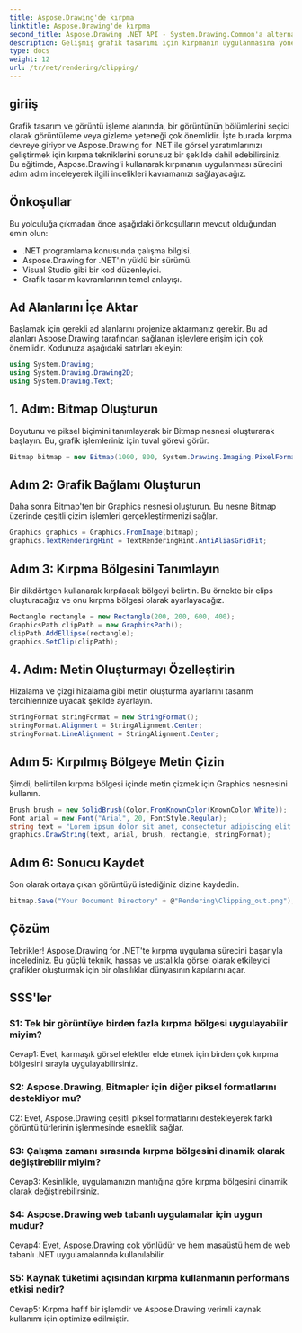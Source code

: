 ```yaml
---
title: Aspose.Drawing'de kırpma
linktitle: Aspose.Drawing'de kırpma
second_title: Aspose.Drawing .NET API - System.Drawing.Common'a alternatif
description: Gelişmiş grafik tasarımı için kırpmanın uygulanmasına yönelik bu adım adım eğitimle Aspose.Drawing for .NET'in gücünü keşfedin.
type: docs
weight: 12
url: /tr/net/rendering/clipping/
---
```

## giriiş

Grafik tasarım ve görüntü işleme alanında, bir görüntünün bölümlerini seçici olarak görüntüleme veya gizleme yeteneği çok önemlidir. İşte burada kırpma devreye giriyor ve Aspose.Drawing for .NET ile görsel yaratımlarınızı geliştirmek için kırpma tekniklerini sorunsuz bir şekilde dahil edebilirsiniz. Bu eğitimde, Aspose.Drawing'i kullanarak kırpmanın uygulanması sürecini adım adım inceleyerek ilgili incelikleri kavramanızı sağlayacağız.

## Önkoşullar

Bu yolculuğa çıkmadan önce aşağıdaki önkoşulların mevcut olduğundan emin olun:

- .NET programlama konusunda çalışma bilgisi.
- Aspose.Drawing for .NET'in yüklü bir sürümü.
- Visual Studio gibi bir kod düzenleyici.
- Grafik tasarım kavramlarının temel anlayışı.

## Ad Alanlarını İçe Aktar

Başlamak için gerekli ad alanlarını projenize aktarmanız gerekir. Bu ad alanları Aspose.Drawing tarafından sağlanan işlevlere erişim için çok önemlidir. Kodunuza aşağıdaki satırları ekleyin:

```csharp
using System.Drawing;
using System.Drawing.Drawing2D;
using System.Drawing.Text;
```

## 1. Adım: Bitmap Oluşturun

Boyutunu ve piksel biçimini tanımlayarak bir Bitmap nesnesi oluşturarak başlayın. Bu, grafik işlemleriniz için tuval görevi görür. 

```csharp
Bitmap bitmap = new Bitmap(1000, 800, System.Drawing.Imaging.PixelFormat.Format32bppPArgb);
```

## Adım 2: Grafik Bağlamı Oluşturun

Daha sonra Bitmap'ten bir Graphics nesnesi oluşturun. Bu nesne Bitmap üzerinde çeşitli çizim işlemleri gerçekleştirmenizi sağlar.

```csharp
Graphics graphics = Graphics.FromImage(bitmap);
graphics.TextRenderingHint = TextRenderingHint.AntiAliasGridFit;
```

## Adım 3: Kırpma Bölgesini Tanımlayın

Bir dikdörtgen kullanarak kırpılacak bölgeyi belirtin. Bu örnekte bir elips oluşturacağız ve onu kırpma bölgesi olarak ayarlayacağız.

```csharp
Rectangle rectangle = new Rectangle(200, 200, 600, 400);
GraphicsPath clipPath = new GraphicsPath();
clipPath.AddEllipse(rectangle);
graphics.SetClip(clipPath);
```

## 4. Adım: Metin Oluşturmayı Özelleştirin

Hizalama ve çizgi hizalama gibi metin oluşturma ayarlarını tasarım tercihlerinize uyacak şekilde ayarlayın.

```csharp
StringFormat stringFormat = new StringFormat();
stringFormat.Alignment = StringAlignment.Center;
stringFormat.LineAlignment = StringAlignment.Center;
```

## Adım 5: Kırpılmış Bölgeye Metin Çizin

Şimdi, belirtilen kırpma bölgesi içinde metin çizmek için Graphics nesnesini kullanın.

```csharp
Brush brush = new SolidBrush(Color.FromKnownColor(KnownColor.White));
Font arial = new Font("Arial", 20, FontStyle.Regular);
string text = "Lorem ipsum dolor sit amet, consectetur adipiscing elit. ..."; // (Metin kısa olması için kısaltılmıştır)
graphics.DrawString(text, arial, brush, rectangle, stringFormat);
```

## Adım 6: Sonucu Kaydet

Son olarak ortaya çıkan görüntüyü istediğiniz dizine kaydedin.

```csharp
bitmap.Save("Your Document Directory" + @"Rendering\Clipping_out.png");
```

## Çözüm

Tebrikler! Aspose.Drawing for .NET'te kırpma uygulama sürecini başarıyla incelediniz. Bu güçlü teknik, hassas ve ustalıkla görsel olarak etkileyici grafikler oluşturmak için bir olasılıklar dünyasının kapılarını açar.

## SSS'ler

### S1: Tek bir görüntüye birden fazla kırpma bölgesi uygulayabilir miyim?

Cevap1: Evet, karmaşık görsel efektler elde etmek için birden çok kırpma bölgesini sırayla uygulayabilirsiniz.

### S2: Aspose.Drawing, Bitmapler için diğer piksel formatlarını destekliyor mu?

C2: Evet, Aspose.Drawing çeşitli piksel formatlarını destekleyerek farklı görüntü türlerinin işlenmesinde esneklik sağlar.

### S3: Çalışma zamanı sırasında kırpma bölgesini dinamik olarak değiştirebilir miyim?

Cevap3: Kesinlikle, uygulamanızın mantığına göre kırpma bölgesini dinamik olarak değiştirebilirsiniz.

### S4: Aspose.Drawing web tabanlı uygulamalar için uygun mudur?

Cevap4: Evet, Aspose.Drawing çok yönlüdür ve hem masaüstü hem de web tabanlı .NET uygulamalarında kullanılabilir.

### S5: Kaynak tüketimi açısından kırpma kullanmanın performans etkisi nedir?

Cevap5: Kırpma hafif bir işlemdir ve Aspose.Drawing verimli kaynak kullanımı için optimize edilmiştir.